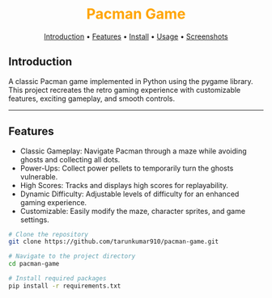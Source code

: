 <div align="center"> <h1 style="font-weight: bold; color: orange;">Pacman Game</h1> </div> <p align="center"> <a href="#introduction">Introduction</a> • <a href="#features">Features</a> • <a href="#installation">Install</a> • <a href="#usage">Usage</a> • <a href="#screenshots">Screenshots</a> </p>


## Introduction
A classic Pacman game implemented in Python using the pygame library. This project recreates the retro gaming experience with customizable features, exciting gameplay, and smooth controls.

---

## Features

- Classic Gameplay: Navigate Pacman through a maze while avoiding ghosts and collecting all dots.
- Power-Ups: Collect power pellets to temporarily turn the ghosts vulnerable.
- High Scores: Tracks and displays high scores for replayability.
- Dynamic Difficulty: Adjustable levels of difficulty for an enhanced gaming experience.
- Customizable: Easily modify the maze, character sprites, and game settings.


```bash
# Clone the repository
git clone https://github.com/tarunkumar910/pacman-game.git

# Navigate to the project directory
cd pacman-game

# Install required packages
pip install -r requirements.txt

```
